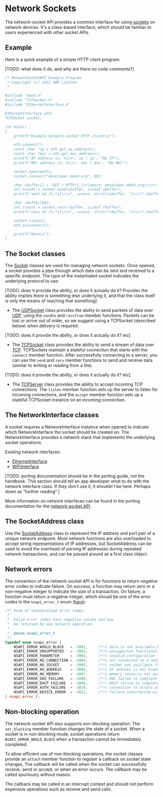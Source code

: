 # Network Sockets

The network-socket API provides a common interface for using
[sockets](https://en.wikipedia.org/wiki/Network_socket) on network devices. It's a class-based interface, which should be familiar to users experienced with other socket APIs.

## Example

Here is a quick example of a simple HTTP client program:

[TODO: what does it do, and why are there no code comments?]

``` cpp
/* NetworkSocketAPI Example Program
 * Copyright (c) 2015 ARM Limited
 *

#include "mbed.h"
#include "TCPSocket.h"
#include "EthernetInterface.h"

EthernetInterface eth;
TCPSocket socket;

int main()
{
    printf("Example network-socket HTTP client\n");

    eth.connect();
    const char *ip = eth.get_ip_address();
    const char *mac = eth.get_mac_address();
    printf("IP address is: %s\n", ip ? ip : "No IP");
    printf("MAC address is: %s\n", mac ? mac : "No MAC");

    socket.open(&eth);
    socket.connect("developer.mbed.org", 80);

    char sbuffer[] = "GET / HTTP/1.1\r\nHost: developer.mbed.org\r\n\r\n";
    int scount = socket.send(sbuffer, sizeof sbuffer);
    printf("sent %d [%.*s]\r\n", scount, strstr(sbuffer, "\r\n")-sbuffer, sbuffer);

    char rbuffer[64];
    int rcount = socket.recv(rbuffer, sizeof rbuffer);
    printf("recv %d [%.*s]\r\n", rcount, strstr(rbuffer, "\r\n")-rbuffer, rbuffer);

    socket.close();
    eth.disconnect();

    printf("Done\n");
}
```

## The Socket classes

The [Socket](https://github.com/mbedmicro/mbed/blob/master/features/net/network-socket/Socket.h#L30) classes are used for managing network sockets. Once opened, a socket provides 
a pipe through which data can be sent and received to a specific endpoint. The type of the instantiated socket indicates the underlying protocol to use:

[TODO: does it provide the ability, or does it actually do it? Provides the ability implies there is something else underlying it, and that the class itself is only the means of reaching that something]
- The [UDPSocket](https://github.com/mbedmicro/mbed/blob/master/features/net/network-socket/UDPSocket.h#L26) class provides the ability to send packets of data over [UDP](https://en.wikipedia.org/wiki/User_Datagram_Protocol), using the ``sendto`` and ``recvfrom`` member functions. Packets can be lost or arrive out of order, so we suggest using a TCPSocket (described below) when delivery is required.

[TODO: does it provide the ability, or does it actually do it? etc]

- The [TCPSocket](https://github.com/mbedmicro/mbed/blob/master/features/net/network-socket/TCPSocket.h#L26) class provides the ability to send a stream of data over [TCP](https://en.wikipedia.org/wiki/Transmission_Control_Protocol).  TCPSockets maintain a stateful connection that starts with the ``connect`` member function. After successfully connecting to a server, you can use the ``send`` and ``recv`` member functions to send and receive data (similar to writing or reading from a file).

[TODO: does it provide the ability, or does it actually do it? etc]

- The [TCPServer](https://github.com/mbedmicro/mbed/blob/master/features/net/network-socket/TCPServer.h) class provides the ability to accept incoming TCP connections. The `listen` member function sets up the server to listen for incoming connections, and the `accept` member function sets up a stateful TCPSocket instance on an incoming connection.

## The NetworkInterface classes

A socket requires a NetworkInterface instance when opened to indicate which NetworkInterface the socket should be created on. The NetworkInterface provides a network stack that implements the underlying socket operations.

Existing network interfaces:

- [EthernetInterface](ethernet.md)
- [WiFiInterface](wifi.md)

[TODO: porting documentation should be in the porting guide, not the handbook. This section should tell an app developer what to do with the network interface class. If they don't use it, it shouldn't be here. Perhaps down as "further reading".]

More information on network interfaces can be found in the porting
documentation for the [network-socket API](network_stacks.md).

## The SocketAddress class

Use the [SocketAddress](https://github.com/mbedmicro/mbed/blob/master/features/net/network-socket/SocketAddress.h#L28)
class to represent the IP address and port pair of a unique
network endpoint. Most network functions are also overloaded to accept string representations of IP addresses, but SocketAddress can be used to avoid the overhead of parsing IP addresses during repeated network transactions, and can be passed around as a first class object.

## Network errors

The convention of the network-socket API is for functions to return negative error codes to indicate failure. On success, a function may return zero or a non-negative integer to indicate the size of a transaction. On failure, a function must return a negative integer, which should be one of the error codes in the `nsapi_error_t` enum ([here](https://github.com/mbedmicro/mbed/blob/master/features/net/network-socket/nsapi_types.h#L27)):

``` cpp
/** Enum of standardized error codes 
 *
 *  Valid error codes have negative values and may
 *  be returned by any network operation.
 *
 *  @enum nsapi_error_t
 */
typedef enum nsapi_error {
    NSAPI_ERROR_WOULD_BLOCK   = -3001,     /*!< data is not available but call is non-blocking */
    NSAPI_ERROR_UNSUPPORTED   = -3002,     /*!< unsupported functionality */
    NSAPI_ERROR_PARAMETER     = -3003,     /*!< invalid configuration */
    NSAPI_ERROR_NO_CONNECTION = -3004,     /*!< not connected to a network */
    NSAPI_ERROR_NO_SOCKET     = -3005,     /*!< socket not available for use */
    NSAPI_ERROR_NO_ADDRESS    = -3006,     /*!< IP address is not known */
    NSAPI_ERROR_NO_MEMORY     = -3007,     /*!< memory resource not available */
    NSAPI_ERROR_DNS_FAILURE   = -3008,     /*!< DNS failed to complete successfully */
    NSAPI_ERROR_DHCP_FAILURE  = -3009,     /*!< DHCP failed to complete successfully */
    NSAPI_ERROR_AUTH_FAILURE  = -3010,     /*!< connection to access point failed */
    NSAPI_ERROR_DEVICE_ERROR  = -3011,     /*!< failure interfacing with the network processor */
} nsapi_error_t;
```

## Non-blocking operation

The network-socket API also supports non-blocking operation. The ``set_blocking`` member function changes the state of a socket. When a socket is in non-blocking mode, socket operations return ``NSAPI_ERROR_WOULD_BLOCK`` when a transaction cannot be immediately completed.

To allow efficient use of non-blocking operations, the socket classes provide an ``attach`` member function to register a callback on socket state changes. The callback will be called when the socket can successfully receive, send or accept, or when an error occurs. The callback may be called spuriously without reason.

The callback may be called in an interrupt context and should not perform expensive operations such as receive and send calls.
